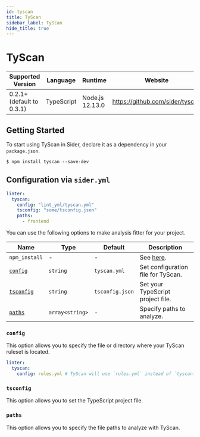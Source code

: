 ```yaml
---
id: tyscan
title: TyScan
sidebar_label: TyScan
hide_title: true
---
```


# TyScan

| Supported Version         | Language   | Runtime         | Website                         |
| ------------------------- | ---------- | --------------- | ------------------------------- |
| 0.2.1+ (default to 0.3.1) | TypeScript | Node.js 12.13.0 | https://github.com/sider/tyscan |

## Getting Started

To start using TyScan in Sider, declare it as a dependency in your `package.json`.

```shell
$ npm install tyscan --save-dev
```

## Configuration via `sider.yml`

```yaml
linter:
  tyscan:
    config: "lint_yml/tyscan.yml"
    tsconfig: "some/tsconfig.json"
    paths:
      - frontend
```

You can use the following options to make analysis fitter for your project.

| Name                    | Type            | Default         | Description                                                                   |
| ----------------------- | --------------- | --------------- | ----------------------------------------------------------------------------- |
| `npm_install`           | -               | -               | See [here](../../getting-started/custom-configuration.md#npm_install-option). |
| [`config`](#config)     | `string`        | `tyscan.yml`    | Set configuration file for TyScan.                                            |
| [`tsconfig`](#tsconfig) | `string`        | `tsconfig.json` | Set your TypeScript project file.                                             |
| [`paths`](#paths)       | `array<string>` | -               | Specify paths to analyze.                                                     |

### `config`

This option allows you to specify the file or directory where your TyScan ruleset is located.

```yaml
linter:
  tyscan:
    config: rules.yml # TyScan will use `rules.yml` instead of `tyscan.yml` as the ruleset.
```

### `tsconfig`

This option allows you to set the TypeScript project file.

### `paths`

This option allows you to specify the file paths to analyze with TyScan.
